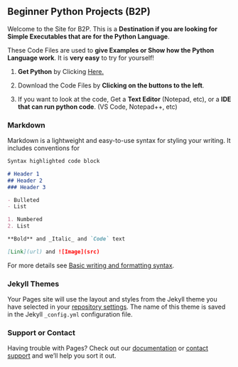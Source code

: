 ## Beginner Python Projects (B2P)

Welcome to the Site for B2P. This is a **Destination if you are looking for Simple Executables that are for the Python Language**.

These Code Files are used to **give Examples or Show how the Python Language work**. It is **very easy** to try for yourself!


1. **Get Python** by Clicking [Here.](https://www.python.org/)

2. Download the Code Files by **Clicking on the buttons to the left**.

3. If you want to look at the code, Get a **Text Editor** (Notepad, etc), or a **IDE that can run python code**. (VS Code, Notepad++, etc) 




### Markdown

Markdown is a lightweight and easy-to-use syntax for styling your writing. It includes conventions for

```markdown
Syntax highlighted code block

# Header 1
## Header 2
### Header 3

- Bulleted
- List

1. Numbered
2. List

**Bold** and _Italic_ and `Code` text

[Link](url) and ![Image](src)
```

For more details see [Basic writing and formatting syntax](https://docs.github.com/en/github/writing-on-github/getting-started-with-writing-and-formatting-on-github/basic-writing-and-formatting-syntax).

### Jekyll Themes

Your Pages site will use the layout and styles from the Jekyll theme you have selected in your [repository settings](https://github.com/t1soft/pythonbasicprojects/settings/pages). The name of this theme is saved in the Jekyll `_config.yml` configuration file.

### Support or Contact

Having trouble with Pages? Check out our [documentation](https://docs.github.com/categories/github-pages-basics/) or [contact support](https://support.github.com/contact) and we’ll help you sort it out.
